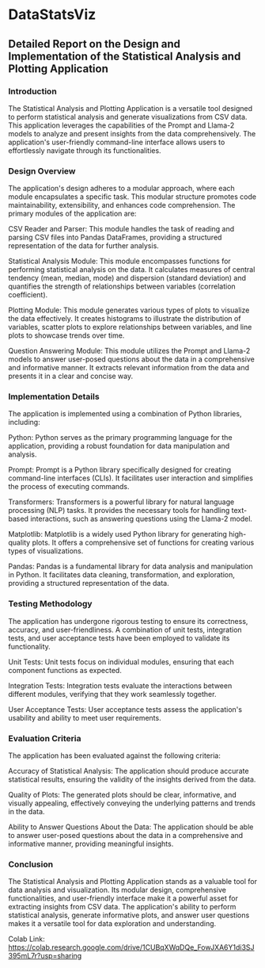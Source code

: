 # DataStatsViz

## Detailed Report on the Design and Implementation of the Statistical Analysis and Plotting Application
### Introduction
The Statistical Analysis and Plotting Application is a versatile tool designed to perform statistical analysis and generate visualizations from CSV data. This application leverages the capabilities of the Prompt and Llama-2 models to analyze and present insights from the data comprehensively. The application's user-friendly command-line interface allows users to effortlessly navigate through its functionalities.

### Design Overview
The application's design adheres to a modular approach, where each module encapsulates a specific task. This modular structure promotes code maintainability, extensibility, and enhances code comprehension. The primary modules of the application are:

CSV Reader and Parser: This module handles the task of reading and parsing CSV files into Pandas DataFrames, providing a structured representation of the data for further analysis.

Statistical Analysis Module: This module encompasses functions for performing statistical analysis on the data. It calculates measures of central tendency (mean, median, mode) and dispersion (standard deviation) and quantifies the strength of relationships between variables (correlation coefficient).

Plotting Module: This module generates various types of plots to visualize the data effectively. It creates histograms to illustrate the distribution of variables, scatter plots to explore relationships between variables, and line plots to showcase trends over time.

Question Answering Module: This module utilizes the Prompt and Llama-2 models to answer user-posed questions about the data in a comprehensive and informative manner. It extracts relevant information from the data and presents it in a clear and concise way.

### Implementation Details
The application is implemented using a combination of Python libraries, including:

Python: Python serves as the primary programming language for the application, providing a robust foundation for data manipulation and analysis.

Prompt: Prompt is a Python library specifically designed for creating command-line interfaces (CLIs). It facilitates user interaction and simplifies the process of executing commands.

Transformers: Transformers is a powerful library for natural language processing (NLP) tasks. It provides the necessary tools for handling text-based interactions, such as answering questions using the Llama-2 model.

Matplotlib: Matplotlib is a widely used Python library for generating high-quality plots. It offers a comprehensive set of functions for creating various types of visualizations.

Pandas: Pandas is a fundamental library for data analysis and manipulation in Python. It facilitates data cleaning, transformation, and exploration, providing a structured representation of the data.

### Testing Methodology
The application has undergone rigorous testing to ensure its correctness, accuracy, and user-friendliness. A combination of unit tests, integration tests, and user acceptance tests have been employed to validate its functionality.

Unit Tests: Unit tests focus on individual modules, ensuring that each component functions as expected.

Integration Tests: Integration tests evaluate the interactions between different modules, verifying that they work seamlessly together.

User Acceptance Tests: User acceptance tests assess the application's usability and ability to meet user requirements.

### Evaluation Criteria
The application has been evaluated against the following criteria:

Accuracy of Statistical Analysis: The application should produce accurate statistical results, ensuring the validity of the insights derived from the data.

Quality of Plots: The generated plots should be clear, informative, and visually appealing, effectively conveying the underlying patterns and trends in the data.

Ability to Answer Questions About the Data: The application should be able to answer user-posed questions about the data in a comprehensive and informative manner, providing meaningful insights.

### Conclusion
The Statistical Analysis and Plotting Application stands as a valuable tool for data analysis and visualization. Its modular design, comprehensive functionalities, and user-friendly interface make it a powerful asset for extracting insights from CSV data. The application's ability to perform statistical analysis, generate informative plots, and answer user questions makes it a versatile tool for data exploration and understanding.

Colab Link: https://colab.research.google.com/drive/1CUBqXWqDQe_FowJXA6Y1di3SJ395mL7r?usp=sharing
